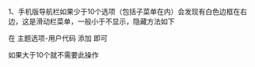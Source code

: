 1、手机版导航栏如果少于10个选项（包括子菜单在内）会发现有白色边框在右边，这是滑动栏菜单，一般小于不显示，隐藏方法如下

在 主题选项-用户代码 添加 <style>.nav-slide{overflow:hidden !important;}</style> 即可

如果大于10个就不需要此操作